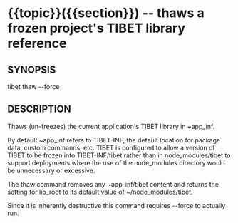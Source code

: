 {{topic}}({{section}}) -- thaws a frozen project's TIBET library reference
=============================================

## SYNOPSIS

tibet thaw --force

## DESCRIPTION

Thaws (un-freezes) the current application's TIBET library in ~app\_inf.

By default ~app\_inf refers to TIBET-INF, the default location for
package data, custom commands, etc. TIBET is configured to allow
a version of TIBET to be frozen into TIBET-INF/tibet rather than
in node\_modules/tibet to support deployments where the use of the
node\_modules directory would be unnecessary or excessive.

The thaw command removes any ~app\_inf/tibet content and returns the
setting for lib\_root to its default value of ~/node\_modules/tibet.

Since it is inherently destructive this command requires --force to
actually run.
